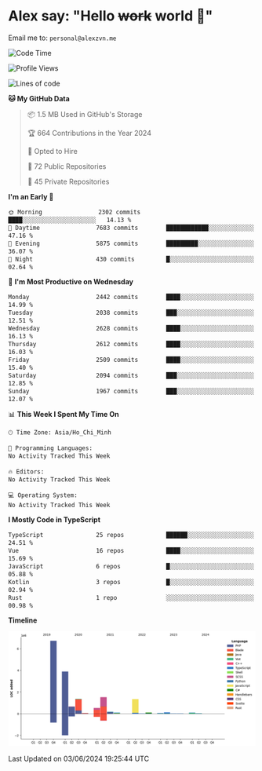 # Alex say: "Hello ~~work~~ world 🐾"
Email me to: `personal@alexzvn.me`

<!--START_SECTION:waka-->
![Code Time](http://img.shields.io/badge/Code%20Time-1%2C066%20hrs%2055%20mins-blue)

![Profile Views](http://img.shields.io/badge/Profile%20Views-0-blue)

![Lines of code](https://img.shields.io/badge/From%20Hello%20World%20I%27ve%20Written-16.7%20million%20lines%20of%20code-blue)

**🐱 My GitHub Data** 

> 📦 1.5 MB Used in GitHub's Storage 
 > 
> 🏆 664 Contributions in the Year 2024
 > 
> 💼 Opted to Hire
 > 
> 📜 72 Public Repositories 
 > 
> 🔑 45 Private Repositories 
 > 
**I'm an Early 🐤** 

```text
🌞 Morning                2302 commits        ████░░░░░░░░░░░░░░░░░░░░░   14.13 % 
🌆 Daytime                7683 commits        ████████████░░░░░░░░░░░░░   47.16 % 
🌃 Evening                5875 commits        █████████░░░░░░░░░░░░░░░░   36.07 % 
🌙 Night                  430 commits         █░░░░░░░░░░░░░░░░░░░░░░░░   02.64 % 
```
📅 **I'm Most Productive on Wednesday** 

```text
Monday                   2442 commits        ████░░░░░░░░░░░░░░░░░░░░░   14.99 % 
Tuesday                  2038 commits        ███░░░░░░░░░░░░░░░░░░░░░░   12.51 % 
Wednesday                2628 commits        ████░░░░░░░░░░░░░░░░░░░░░   16.13 % 
Thursday                 2612 commits        ████░░░░░░░░░░░░░░░░░░░░░   16.03 % 
Friday                   2509 commits        ████░░░░░░░░░░░░░░░░░░░░░   15.40 % 
Saturday                 2094 commits        ███░░░░░░░░░░░░░░░░░░░░░░   12.85 % 
Sunday                   1967 commits        ███░░░░░░░░░░░░░░░░░░░░░░   12.07 % 
```


📊 **This Week I Spent My Time On** 

```text
🕑︎ Time Zone: Asia/Ho_Chi_Minh

💬 Programming Languages: 
No Activity Tracked This Week

🔥 Editors: 
No Activity Tracked This Week

💻 Operating System: 
No Activity Tracked This Week
```

**I Mostly Code in TypeScript** 

```text
TypeScript               25 repos            ██████░░░░░░░░░░░░░░░░░░░   24.51 % 
Vue                      16 repos            ████░░░░░░░░░░░░░░░░░░░░░   15.69 % 
JavaScript               6 repos             █░░░░░░░░░░░░░░░░░░░░░░░░   05.88 % 
Kotlin                   3 repos             █░░░░░░░░░░░░░░░░░░░░░░░░   02.94 % 
Rust                     1 repo              ░░░░░░░░░░░░░░░░░░░░░░░░░   00.98 % 
```



**Timeline**

![Lines of Code chart](https://raw.githubusercontent.com/alexzvn/alexzvn/main/assets/bar_graph.png)


 Last Updated on 03/06/2024 19:25:44 UTC
<!--END_SECTION:waka-->
